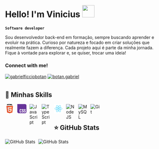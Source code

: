 # Hello! I'm Vinicius <img src="https://github.com/Tarikul-Islam-Anik/Animated-Fluent-Emojis/blob/master/Emojis/Hand%20gestures/Waving%20Hand.png" width="40" height="40" />

**`Software developer`**

Sou desenvolvedor back-end em formação, sempre buscando aprender e evoluir na prática. Curioso por natureza e focado em criar soluções que realmente fazem a diferença. Cada projeto aqui é parte da minha jornada. Fique à vontade para explorar e, se quiser, trocar uma ideia!
### Connect with me!
    
<a href="https://www.linkedin.com/in/marcos-vinicius-isteilo/" target="blank"><img align="center" src="https://img.shields.io/badge/LinkedIn-0077B5?style=for-the-badge&logo=linkedin&logoColor=white" alt="gabrielficciobotan"/></a>
<a href="https://www.instagram.com/viniicius.qz/" target="blank"><img align="center" src="https://img.shields.io/badge/Instagram-E4405F?style=for-the-badge&logo=instagram&logoColor=white" alt="botan.gabriel" /></a>

#

## 🚀 Minhas Skills

<img align="left" alt="HTML5" title="HTML5" width="30px" style="padding-right: 10px;" src="https://raw.githubusercontent.com/github/explore/80688e429a7d4ef2fca1e82350fe8e3517d3494d/topics/html/html.png" />
<img align="left" alt="CSS" title="CSS" width="30px" style="padding-right: 10px;" src="https://raw.githubusercontent.com/github/explore/80688e429a7d4ef2fca1e82350fe8e3517d3494d/topics/css/css.png" />
<img align="left" alt="JavaScript" title="JavaScript" width="30px" style="padding-right: 10px;" src="https://cdn.jsdelivr.net/gh/devicons/devicon@latest/icons/javascript/javascript-original.svg" />
<img align="left" alt="TypeScript" title="TypeScript" width="30px" style="padding-right: 10px;" src="https://cdn.jsdelivr.net/gh/devicons/devicon@latest/icons/typescript/typescript-original.svg" />
<img align="left" alt="React" title="React" width="30px" style="padding-right: 10px;" src="https://raw.githubusercontent.com/github/explore/80688e429a7d4ef2fca1e82350fe8e3517d3494d/topics/react/react.png" />
<img align="left" alt="NodeJS" title="NodeJS" width="30px" style="padding-right: 10px;" src="https://cdn.jsdelivr.net/gh/devicons/devicon@latest/icons/nodejs/nodejs-original.svg" />
<img align="left" alt="MySQL" title="MySQL" width="30px" style="padding-right: 10px;" src="https://cdn.jsdelivr.net/gh/devicons/devicon@latest/icons/mysql/mysql-original.svg" />
<img align="left" alt="Git" title="Git" width="30px" style="padding-right: 10px;" src="https://cdn.jsdelivr.net/gh/devicons/devicon@latest/icons/git/git-original.svg" />


<br/>
<br/>

## ⭐ GitHub Stats

<p>
  <img 
    align="left" 
    alt="GitHub Stats" 
    height="200" 
    style="padding-right: 10px;" 
    src="https://github-readme-stats.vercel.app/api?username=ViniiciusTech&theme=tokyonight" 
  />

<img 
      align="left" 
      alt="GitHub Stats" 
      height="200" 
      src="https://github-readme-stats.vercel.app/api/top-langs/?username=ViniiciusTech&hide=html&layout=compact&theme=tokyonight" 
  />
</p>



